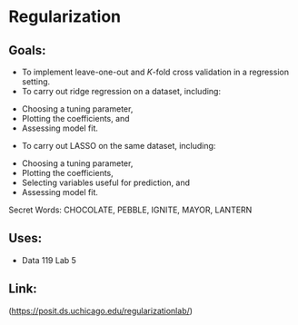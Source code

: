# Regularization
## Goals:
+ To implement leave-one-out and $K$-fold cross validation in a regression setting.
+ To carry out ridge regression on a dataset, including:
- Choosing a tuning parameter,
- Plotting the coefficients, and
- Assessing model fit.
+ To carry out LASSO on the same dataset, including:
-   Choosing a tuning parameter,
-   Plotting the coefficients,
-   Selecting variables useful for prediction, and
-   Assessing model fit.

Secret Words: CHOCOLATE, PEBBLE, IGNITE, MAYOR, LANTERN

## Uses:
- Data 119 Lab 5

## Link:
(https://posit.ds.uchicago.edu/regularizationlab/)

